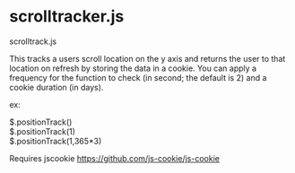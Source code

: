 # scrolltracker.js
scrolltrack.js

This tracks a users scroll location on the y axis and returns the user to that location on refresh by storing the data in a cookie.  You can apply a frequency for the function to check (in second; the default is 2) and a cookie duration (in days).

ex:

$.positionTrack()    
$.positionTrack(1)    
$.positionTrack(1,365*3)    

Requires jscookie https://github.com/js-cookie/js-cookie
